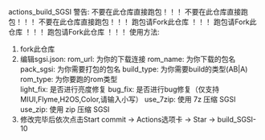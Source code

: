 actions_build_SGSI
警告: 不要在此仓库直接跑包！！！ 不要在此仓库直接跑包！！！ 不要在此仓库直接跑包！！！
跑包请Fork此仓库 ！！！ 跑包请Fork此仓库 ！！！ 跑包请Fork此仓库 ！！！
使用方法:
1. fork此仓库
2. 编辑sgsi.json:
     rom_url: 为你的下载连接 
     rom_name: 为你下载的包名 
     pack_sgsi: 为你需要打包的包名
     build_type: 为你需要build的类型(AB|A) 
     rom_type: 为你要跑的rom类型  
     light_fix: 是否进行亮度修复
     bug_fix: 是否进行bug修复（仅支持MIUI,Flyme,H2OS,Color,请输入小写）
     use_7zip: 使用 7z 压缩 SGSI
     use_zip: 使用 zip 压缩 SGSI
3. 修改完毕后依次点击Start commit -> Actions选项卡 -> Star -> build_SGSI-10
